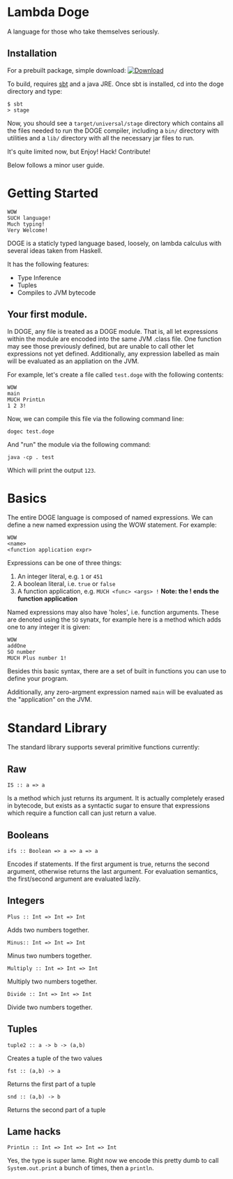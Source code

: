 # Lambda Doge


A language for those who take themselves seriously.

## Installation

  For a prebuilt package, simple download:  [ ![Download](https://api.bintray.com/packages/jsuereth/doge/dogec/images/download.png) ](https://bintray.com/jsuereth/doge/dogec/_latestVersion) 

  To build, requires [sbt](http://scala-sbt.org) and a java JRE.  Once sbt is installed, cd into the doge directory and type:


    $ sbt
    > stage
    
Now, you should see a `target/universal/stage` directory which contains all the files needed to run the DOGE compiler,
including a `bin/` directory with utilities and a `lib/` directory with all the necessary jar files to run.

It's quite limited now, but Enjoy! Hack! Contribute!


Below follows a minor user guide.

# Getting Started

    WOW
    SUCH language!
    Much typing!
    Very Welcome!

DOGE is a staticly typed language based, loosely, on lambda calculus with several ideas taken from Haskell.

It has the following features:

* Type Inference
* Tuples
* Compiles to JVM bytecode


## Your first module.

In DOGE, any file is treated as a DOGE module.   That is, all let expressions within the module are encoded into the
same JVM .class file.   One function may see those previously defined, but are unable to call other let expressions not 
yet defined.   Additionally, any expression labelled as main will be evaluated as an appliation on the JVM.

For example, let's create a file called `test.doge` with the following contents:


    WOW
    main
    MUCH PrintLn
    1 2 3!

Now, we can compile this file via the following command line:

    dogec test.doge

And "run" the module via the following command:

    java -cp . test

Which will print the output `123`.


# Basics

The entire DOGE language is composed of named expressions.  We can define a new named expression using the WOW statement.  For example:

    WOW
    <name>
    <function application expr>
    
Expressions can be one of three things:

1. An integer literal, e.g. `1` or `451`
2. A boolean literal, i.e. `true` or `false`
3. A function application, e.g. `MUCH <func> <args> !` **Note: the ! ends the function application**

Named expressions may also have 'holes', i.e. function arguments.   These are denoted using the `SO` synatx, for example here is a method which adds one to any integer it is given:

    WOW
    addOne
    SO number
    MUCH Plus number 1!


Besides this basic syntax, there are a set of built in functions you can use to define your program.

Additionally, any zero-argment expression named `main` will be evaluated as the "application" on the JVM.


# Standard Library

The standard library supports several primitive functions currently:

## Raw

    IS :: a => a

Is a method which just returns its argument.  It is actually completely erased in bytecode, but exists
as a syntactic sugar to ensure that expressions which require a function call can just return a value.

## Booleans


    ifs :: Boolean => a => a => a

Encodes if statements. If the first argument is true, returns the second argument, otherwise returns the last argument.
For evaluation semantics, the first/second argument are evaluated lazily.


## Integers

    Plus :: Int => Int => Int
    
Adds two numbers together.


    Minus:: Int => Int => Int
    
Minus two numbers together.

    Multiply :: Int => Int => Int
    
Multiply two numbers together.

    Divide :: Int => Int => Int
    
Divide two numbers together.


## Tuples

    tuple2 :: a -> b -> (a,b)
    
Creates a tuple of the two values

    fst :: (a,b) -> a
    
Returns the first part of a tuple

    snd :: (a,b) -> b
    
Returns the second part of a tuple


## Lame hacks

    PrintLn :: Int => Int => Int => Int

Yes, the type is super lame.  Right now we encode this pretty dumb to call `System.out.print` a bunch of times, then a `println`.









